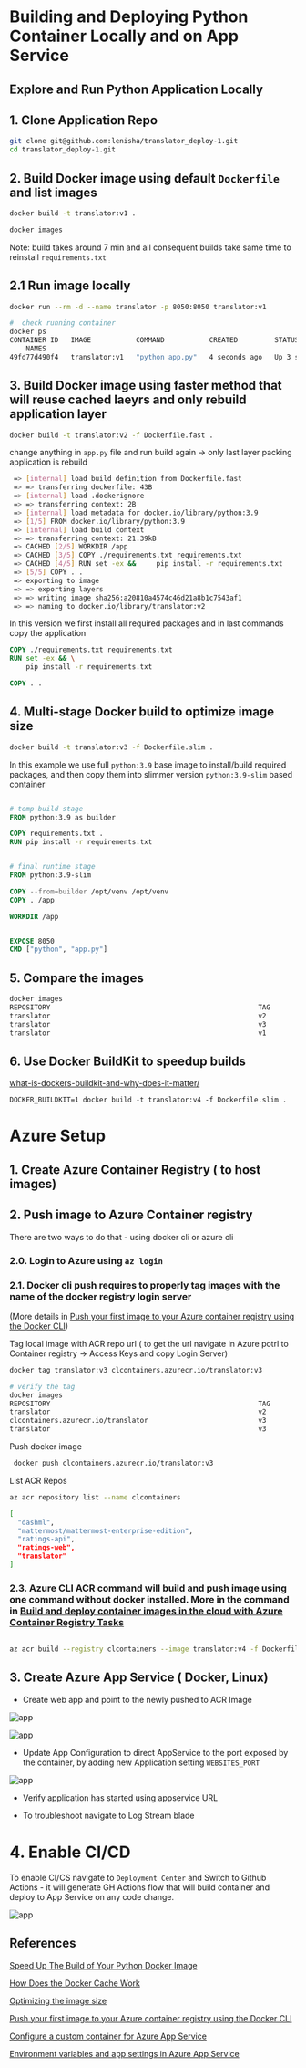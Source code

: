 # Building and Deploying Python Container Locally and on App Service

## Explore and Run Python Application Locally

## 1. Clone Application Repo 

```sh
git clone git@github.com:lenisha/translator_deploy-1.git
cd translator_deploy-1.git
```


## 2. Build Docker image using **default**  `Dockerfile` and list images

```sh
docker build -t translator:v1 .

docker images
```

Note: build takes around 7 min and all consequent builds take same time to reinstall `requirements.txt`


## 2.1 Run image locally

```sh
docker run --rm -d --name translator -p 8050:8050 translator:v1

#  check running container
docker ps
CONTAINER ID   IMAGE           COMMAND           CREATED         STATUS         PORTS
    NAMES
49fd77d490f4   translator:v1   "python app.py"   4 seconds ago   Up 3 seconds   0.0.0.0:8050->8050/tcp, :::8050->8050/tcp   translator
```

## 3. Build Docker image using **faster** method that will reuse cached laeyrs and only rebuild application layer

```sh
docker build -t translator:v2 -f Dockerfile.fast .
```

change anything in `app.py` file and run build again -> only last layer packing application is rebuild

```sh
 => [internal] load build definition from Dockerfile.fast
 => => transferring dockerfile: 43B                                                                   
 => [internal] load .dockerignore                                                       
 => => transferring context: 2B                                                                                    
 => [internal] load metadata for docker.io/library/python:3.9                                    
 => [1/5] FROM docker.io/library/python:3.9                                       
 => [internal] load build context                                           
 => => transferring context: 21.39kB                                     
 => CACHED [2/5] WORKDIR /app                                                                                      
 => CACHED [3/5] COPY ./requirements.txt requirements.txt                                    
 => CACHED [4/5] RUN set -ex &&     pip install -r requirements.txt                             
 => [5/5] COPY . .                                                           
 => exporting to image                                                      
 => => exporting layers                                                                                            
 => => writing image sha256:a20810a4574c46d21a8b1c7543af1                      
 => => naming to docker.io/library/translator:v2 
```
In this version we first install all required packages and in last commands copy the application

```Dockerfile
COPY ./requirements.txt requirements.txt
RUN set -ex && \
    pip install -r requirements.txt

COPY . .
```

## 4. Multi-stage Docker build to optimize image size

```sh
docker build -t translator:v3 -f Dockerfile.slim .
```

In this example we use full `python:3.9` base image to install/build required packages, and then copy them into slimmer version `python:3.9-slim` based container

```Dockerfile

# temp build stage
FROM python:3.9 as builder

COPY requirements.txt .
RUN pip install -r requirements.txt


# final runtime stage
FROM python:3.9-slim

COPY --from=builder /opt/venv /opt/venv
COPY . /app

WORKDIR /app


EXPOSE 8050
CMD ["python", "app.py"]
```

## 5. Compare the images

```sh
docker images
REPOSITORY                                                   TAG        IMAGE ID       CREATED         SIZE
translator                                                   v2         0281e7811b87   2 minutes ago   1.36GB
translator                                                   v3         d4a72310955a   3 minutes ago   452MB
translator                                                   v1         6cd95bbbc333   8 minutes ago   1.36GB
```

## 6. Use Docker BuildKit to speedup builds 

[what-is-dockers-buildkit-and-why-does-it-matter/](https://www.cloudsavvyit.com/12441/what-is-dockers-buildkit-and-why-does-it-matter/)

```
DOCKER_BUILDKIT=1 docker build -t translator:v4 -f Dockerfile.slim .
```

# Azure Setup 

## 1. Create Azure Container Registry ( to host images)

## 2. Push image to Azure Container registry

   
   There are two ways to do that - using docker cli or azure cli

   ### 2.0.  Login to Azure using `az login`

   ### 2.1.  Docker cli push requires to properly tag images with the name of the docker registry login server
   (More details in [Push your first image to your Azure container registry using the Docker CLI](https://docs.microsoft.com/en-us/azure/container-registry/container-registry-get-started-docker-cli?tabs=azure-cli))

   Tag local image with ACR repo url ( to get the url navigate in Azure potrl to Container registry -> Access Keys and copy Login Server)

   ```sh
   docker tag translator:v3 clcontainers.azurecr.io/translator:v3

   # verify the tag 
   docker images
REPOSITORY                                                   TAG        IMAGE ID       CREATED          SIZE
translator                                                   v2         c7ea95de58a4   2 minutes ago    1.36GB
clcontainers.azurecr.io/translator                           v3         d4a72310955a   16 minutes ago   452MB
translator                                                   v3         d4a72310955a   16 minutes ago   452MB
   ```

Push docker image
```sh
 docker push clcontainers.azurecr.io/translator:v3
```

List ACR Repos

```sh
az acr repository list --name clcontainers

[
  "dashml",
  "mattermost/mattermost-enterprise-edition",
  "ratings-api",
  "ratings-web",
  "translator"
]
```

 ### 2.3. Azure CLI ACR command will build and push image using one command **without** docker installed. More in the command in [Build and deploy container images in the cloud with Azure Container Registry Tasks](https://docs.microsoft.com/en-us/azure/container-registry/container-registry-tutorial-quick-task)
   

   ```sh

   az acr build --registry clcontainers --image translator:v4 -f Dockerfile.slim .
   ```

## 3. Create Azure App Service ( Docker, Linux)

- Create web app and point to the newly pushed to ACR Image

![app](./docs/appsvcdocker.jpg)

![app](./docs/appsvcimage.jpg)


- Update App Configuration to direct AppService to the port exposed by the container, by adding new Application setting `WEBSITES_PORT`

![app](./docs/appcfg.jpg)

- Verify application has started using appservice URL

- To troubleshoot navigate to Log Stream blade


# 4. Enable CI/CD
To enable CI/CS navigate to `Deployment Center` and Switch to Github Actions - it will generate GH Actions flow that will build container and deploy to App Service on any code change.

![app](./docs/appgh.jpg)

## References
[Speed Up The Build of Your Python Docker Image](https://vsupalov.com/speed-up-python-docker-image-build/)

[How Does the Docker Cache Work](https://vsupalov.com/docker-cache/)

[Optimizing the image size](https://devopswithdocker.com/part-3/4-optimizing-the-image-size)

[Push your first image to your Azure container registry using the Docker CLI](https://docs.microsoft.com/en-us/azure/container-registry/container-registry-get-started-docker-cli?tabs=azure-cli)


[Configure a custom container for Azure App Service](https://docs.microsoft.com/en-us/azure/app-service/configure-custom-container?pivots=container-linux)

[Environment variables and app settings in Azure App Service](https://docs.microsoft.com/en-us/azure/app-service/reference-app-settings?tabs=kudu%2Cdotnet)